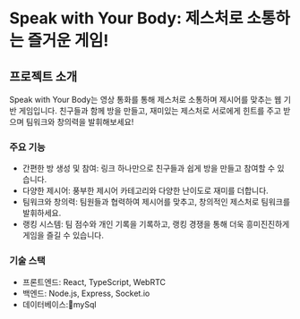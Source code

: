 # Speak with Your Body: 제스처로 소통하는 즐거운 게임!
## 프로젝트 소개
Speak with Your Body는 영상 통화를 통해 제스처로 소통하며 제시어를 맞추는 웹 기반 게임입니다. 친구들과 함께 방을 만들고, 재미있는 제스처로 서로에게 힌트를 주고 받으며 팀워크와 창의력을 발휘해보세요!

### 주요 기능

- 간편한 방 생성 및 참여: 링크 하나만으로 친구들과 쉽게 방을 만들고 참여할 수 있습니다.
- 다양한 제시어: 풍부한 제시어 카테고리와 다양한 난이도로 재미를 더합니다.
- 팀워크와 창의력: 팀원들과 협력하여 제시어를 맞추고, 창의적인 제스처로 팀워크를 발휘하세요.
- 랭킹 시스템: 팀 점수와 개인 기록을 기록하고, 랭킹 경쟁을 통해 더욱 흥미진진하게 게임을 즐길 수 있습니다.
  
### 기술 스택

- 프론트엔드: React, TypeScript, WebRTC
- 백엔드: Node.js, Express, Socket.io
- 데이터베이스:mySql

